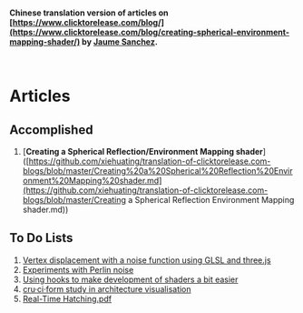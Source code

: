 <br/>

**Chinese translation version of articles on [https://www.clicktorelease.com/blog/](https://www.clicktorelease.com/blog/creating-spherical-environment-mapping-shader/) by  [Jaume Sanchez](https://github.com/spite).**

<br/>

# Articles 

## Accomplished

1.  [**Creating a Spherical Reflection/Environment Mapping shader**]([https://github.com/xiehuating/translation-of-clicktorelease.com-blogs/blob/master/Creating%20a%20Spherical%20Reflection%20Environment%20Mapping%20shader.md](https://github.com/xiehuating/translation-of-clicktorelease.com-blogs/blob/master/Creating a Spherical Reflection Environment Mapping shader.md))

## To Do Lists

1. [Vertex displacement with a noise function using GLSL and three.js](https://www.clicktorelease.com/blog/vertex-displacement-noise-3d-webgl-glsl-three-js/)
2. [Experiments with Perlin noise](https://www.clicktorelease.com/blog/experiments-with-perlin-noise/)
3. [Using hooks to make development of shaders a bit easier](https://www.clicktorelease.com/blog/using-hooks-for-easier-development-webgl-glsl/)
4. [cru·ci·form study in architecture visualisation](https://www.clicktorelease.com/blog/making-of-cruciform/)
5. [Real-Time Hatching.pdf](pdfs/hatching.pdf)



<br/>

<br/>